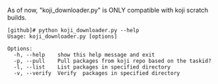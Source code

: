 As of now, "koji_downloader.py" is ONLY compatible with koji scratch builds.

```
[github]# python koji_downloader.py --help
Usage: koji_downloader.py [options]

Options:
  -h, --help    show this help message and exit
  -p, --pull    Pull packages from koji repo based on the taskid?
  -l, --list    List packages in specified directory
  -v, --verify  Verify  packages in specified directory

```


